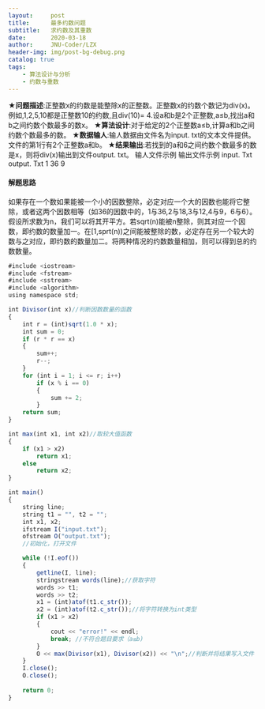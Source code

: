 ```yaml
---
layout:     post
title:      最多约数问题
subtitle:   求约数及其重数
date:       2020-03-18
author:     JNU-Coder/LZX
header-img: img/post-bg-debug.png
catalog: true
tags:
    - 算法设计与分析
    - 约数与重数 
---
```


★**问题描述**:正整数x的约数是能整除x的正整数。正整数x的约数个数记为div(x)。例如,1,2,5,10都是正整数10的约数,且div(10)= 4.设a和b是2个正整数,a≤b,找出a和b之间约数个数最多的数x。
★**算法设计**:对于给定的2个正整数a≤b,计算a和b之间约数个数最多的数。
★**数据输人**:输人数据由文件名为input. txt的文本文件提供。文件的第1行有2个正整数a和b。
★**结果输出**:若找到的a和6之间约数个数最多的数是x，则将div(x)输出到文件output. txt。
输人文件示例         输出文件示例
input. Txt              output. Txt
1 36                  9

#### 解题思路
如果存在一个数如果能被一个小的因数整除，必定对应一个大的因数也能将它整除，或者这两个因数相等（如36的因数中的，1与36,2与18,3与12,4与9，6与6）。假设所求数为n，我们可以将其开平方。若sqrt(n)能被n整除，则其对应一个因数，即约数的数量加一。在[1,sprt(n))之间能被整除的数，必定存在另一个较大的数与之对应，即约数的数量加二。将两种情况的约数数量相加，则可以得到总的约数数量。

``` javascript
#include <iostream>
#include <fstream>
#include <sstream>
#include <algorithm>
using namespace std;

int Divisor(int x)//判断因数数量的函数
{
    int r = (int)sqrt(1.0 * x);
    int sum = 0;
    if (r * r == x)
    {
        sum++;
        r--;
    }
    for (int i = 1; i <= r; i++)
        if (x % i == 0)
        {
            sum += 2;
        }
    return sum;
}

int max(int x1, int x2)//取较大值函数
{
    if (x1 > x2)
        return x1;
    else
        return x2;
}

int main()
{
    string line;
    string t1 = "", t2 = "";
    int x1, x2;
    ifstream I("input.txt");
    ofstream O("output.txt");
    //初始化，打开文件

    while (!I.eof())
    {
        getline(I, line);
        stringstream words(line);//获取字符
        words >> t1;
        words >> t2;
        x1 = (int)atof(t1.c_str());
        x2 = (int)atof(t2.c_str());//将字符转换为int类型
        if (x1 > x2)
        {
            cout << "error!" << endl;
            break; //不符合题目要求（a≤b)
        }
        O << max(Divisor(x1), Divisor(x2)) << "\n";//判断并将结果写入文件
    }
    I.close();
    O.close();
    
	return 0;
}

```
